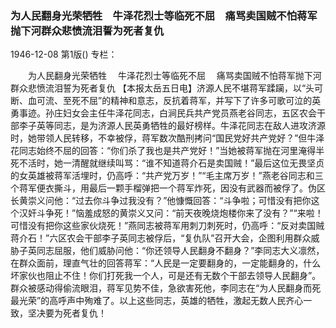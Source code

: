 ### 为人民翻身光荣牺牲　牛泽花烈士等临死不屈　痛骂卖国贼不怕蒋军抛下河群众悲愤流泪誓为死者复仇

1946-12-08
第1版()
专栏：

　　为人民翻身光荣牺牲
  　牛泽花烈士等临死不屈
  　痛骂卖国贼不怕蒋军抛下河群众悲愤流泪誓为死者复仇
    【本报太岳五日电】济源人民不堪蒋军蹂躏，以“头可断、血可流、至死不屈”的精神和意志，反抗着蒋军，并写下了许多可歌可泣的英勇事迹。孙庄妇女会主任牛泽花同志，白涧民兵共产党员燕老谷同志，五区农会干部李子英等同志，是为济源人民英勇牺牲的最好榜样。牛泽花同志在敌人进攻济源时，她带领人民转移，不幸被俘，蒋军数次酷刑拷问“国民党好共产党好？”但牛泽花同志始终不屈的回答：“你们杀了我也是共产党好！”当她被蒋军抛在河里淹得半死不活时，她一清醒就继续叫骂：“谁不知道蒋介石是卖国贼！”最后这位无畏坚贞的女英雄被蒋军活埋时，仍高呼：“共产党万岁！”“毛主席万岁！”燕老谷同志和三个蒋军便衣撕斗，用最后一颗手榴弹把一个蒋军炸死，因没有武器而被俘了。伪区长黄崇义问他：“过去你斗争过我没有？”他慷慨回答：“斗争啦；可惜没有把你这个汉奸斗争死！”恼羞成怒的黄崇义又问：“前天夜晚烧炮楼你来了没有？”“来啦！可惜没有把你这些家伙烧死！”燕同志被蒋军用刺刀刺死时，仍高呼：“反对卖国贼蒋介石！”六区农会干部李子英同志被俘后，“复仇队”召开大会，企图利用群众威胁子英同志屈服，他们威胁问他：“你还领导人民翻身不翻身？”李同志大义凛然，在群众面前，理直气壮的回答蒋军：“人民是一定要翻身的，一定能翻身的，什么坏家伙也阻止不住！你们打死我一个人，可是还有无数个干部去领导人民翻身”。群众被感动得偷流眼泪，蒋军见势不佳，急欲害死他，李同志在“为人民翻身而死最光荣”的高呼声中殉难了。以上这些同志，英雄的牺牲，激起无数人民齐心一致，坚决要为死者复仇！
